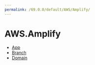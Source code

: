```yaml
---
permalink: /69.0.0/default/AWS/Amplify/
---
```


# AWS.Amplify



* [App](App.md)
* [Branch](Branch.md)
* [Domain](Domain.md)